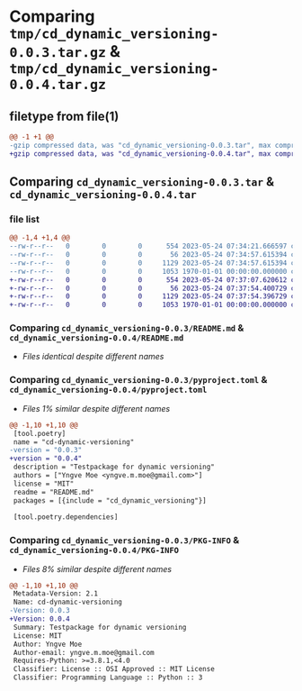 # Comparing `tmp/cd_dynamic_versioning-0.0.3.tar.gz` & `tmp/cd_dynamic_versioning-0.0.4.tar.gz`

## filetype from file(1)

```diff
@@ -1 +1 @@
-gzip compressed data, was "cd_dynamic_versioning-0.0.3.tar", max compression
+gzip compressed data, was "cd_dynamic_versioning-0.0.4.tar", max compression
```

## Comparing `cd_dynamic_versioning-0.0.3.tar` & `cd_dynamic_versioning-0.0.4.tar`

### file list

```diff
@@ -1,4 +1,4 @@
--rw-r--r--   0        0        0      554 2023-05-24 07:34:21.666597 cd_dynamic_versioning-0.0.3/README.md
--rw-r--r--   0        0        0       56 2023-05-24 07:34:57.615394 cd_dynamic_versioning-0.0.3/cd_dynamic_versioning/__init__.py
--rw-r--r--   0        0        0     1129 2023-05-24 07:34:57.615394 cd_dynamic_versioning-0.0.3/pyproject.toml
--rw-r--r--   0        0        0     1053 1970-01-01 00:00:00.000000 cd_dynamic_versioning-0.0.3/PKG-INFO
+-rw-r--r--   0        0        0      554 2023-05-24 07:37:07.620612 cd_dynamic_versioning-0.0.4/README.md
+-rw-r--r--   0        0        0       56 2023-05-24 07:37:54.400729 cd_dynamic_versioning-0.0.4/cd_dynamic_versioning/__init__.py
+-rw-r--r--   0        0        0     1129 2023-05-24 07:37:54.396729 cd_dynamic_versioning-0.0.4/pyproject.toml
+-rw-r--r--   0        0        0     1053 1970-01-01 00:00:00.000000 cd_dynamic_versioning-0.0.4/PKG-INFO
```

### Comparing `cd_dynamic_versioning-0.0.3/README.md` & `cd_dynamic_versioning-0.0.4/README.md`

 * *Files identical despite different names*

### Comparing `cd_dynamic_versioning-0.0.3/pyproject.toml` & `cd_dynamic_versioning-0.0.4/pyproject.toml`

 * *Files 1% similar despite different names*

```diff
@@ -1,10 +1,10 @@
 [tool.poetry]
 name = "cd-dynamic-versioning"
-version = "0.0.3"
+version = "0.0.4"
 description = "Testpackage for dynamic versioning"
 authors = ["Yngve Moe <yngve.m.moe@gmail.com>"]
 license = "MIT"
 readme = "README.md"
 packages = [{include = "cd_dynamic_versioning"}]
 
 [tool.poetry.dependencies]
```

### Comparing `cd_dynamic_versioning-0.0.3/PKG-INFO` & `cd_dynamic_versioning-0.0.4/PKG-INFO`

 * *Files 8% similar despite different names*

```diff
@@ -1,10 +1,10 @@
 Metadata-Version: 2.1
 Name: cd-dynamic-versioning
-Version: 0.0.3
+Version: 0.0.4
 Summary: Testpackage for dynamic versioning
 License: MIT
 Author: Yngve Moe
 Author-email: yngve.m.moe@gmail.com
 Requires-Python: >=3.8.1,<4.0
 Classifier: License :: OSI Approved :: MIT License
 Classifier: Programming Language :: Python :: 3
```

